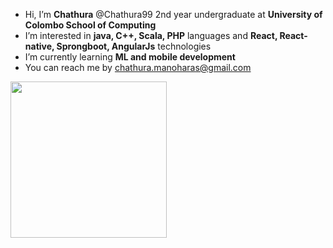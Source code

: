 - Hi, I’m **Chathura** @Chathura99 2nd year undergraduate at **University of Colombo School of Computing**
- I’m interested in **java, C++, Scala, PHP** languages and **React, React-native, Sprongboot, AngularJs** technologies
- I’m currently learning **ML and mobile development**
- You can reach me by chathura.manoharas@gmail.com


<img src="https://camo.githubusercontent.com/a4c584bce1c41271485d28f92aaf9f581b3c88b68ca723b6edfd58b4ba988c2b/68747470733a2f2f63646e2e6472696262626c652e636f6d2f75736572732f313138373833362f73637265656e73686f74732f363533393432392f70726f6772616d65722e676966" width="250">


